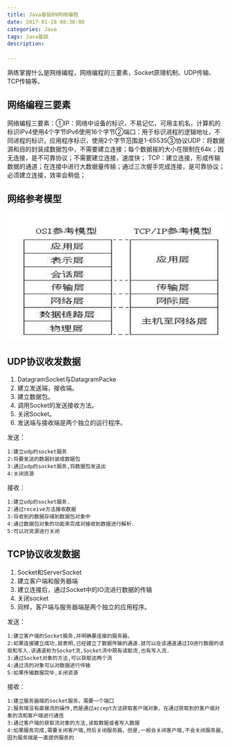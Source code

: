 ```yaml
---
title: Java基础09网络编程
date: 2017-01-18 08:30:00
categories: Java
tags: Java基础
description: 

---
```



熟练掌握什么是网络编程，网络编程的三要素，Socket原理机制、UDP传输、TCP传输等。

## 网络编程三要素
网络编程三要素：①IP：网络中设备的标识，不易记忆，可用主机名，计算机的标识IPv4使用4个字节IPv6使用16个字节②端口：用于标识进程的逻辑地址，不同进程的标识，应用程序标识，使用2个字节范围是1-65535③协议UDP：将数据源和目的封装成数据包中，不需要建立连接；每个数据报的大小在限制在64k；因无连接，是不可靠协议；不需要建立连接，速度快；
TCP：建立连接，形成传输数据的通道；在连接中进行大数据量传输；通过三次握手完成连接，是可靠协议；必须建立连接，效率会稍低；
## 网络参考模型

![](https://raw.githubusercontent.com/jjdxmashl/online_image/master/javabase/icon13.png)

## UDP协议收发数据
1. DatagramSocket与DatagramPacke
2. 建立发送端，接收端。
3. 建立数据包。
4. 调用Socket的发送接收方法。
5. 关闭Socket。
6. 发送端与接收端是两个独立的运行程序。

发送：

	1:建立udp的socket服务
	2:将要发送的数据封装成数据包
	3:通过udp的socket服务,将数据包发送出
	4:关闭资源

接收：

	1:建立udp的socket服务.
	2:通过receive方法接收数据
	3:将收到的数据存储到数据包对象中
	4:通过数据包对象的功能来完成对接收到数据进行解析.
	5:可以对资源进行关闭

## TCP协议收发数据
1. Socket和ServerSocket
2. 建立客户端和服务器端
3. 建立连接后，通过Socket中的IO流进行数据的传输
4. 关闭socket
5. 同样，客户端与服务器端是两个独立的应用程序。

发送：

	1:建立客户端的Socket服务,并明确要连接的服务器。
	2:如果连接建立成功,就表明,已经建立了数据传输的通道.就可以在该通道通过IO进行数据的读取和写入.该通道称为Socket流,Socket流中既有读取流,也有写入流.
	3:通过Socket对象的方法,可以获取这两个流
	4:通过流的对象可以对数据进行传输
	5:如果传输数据完毕,关闭资源

接收：

	1:建立服务器端的socket服务，需要一个端口
	2:服务端没有直接流的操作,而是通过accept方法获取客户端对象，在通过获取到的客户端对象的流和客户端进行通信
	3:通过客户端的获取流对象的方法,读取数据或者写入数据
	4:如果服务完成,需要关闭客户端,然后关闭服务器，但是,一般会关闭客户端,不会关闭服务器,因为服务端是一直提供服务的
